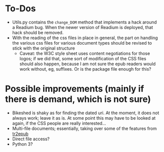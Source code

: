 # To-Dos

* Utils.py contains the `change_DOM` method that implements a hack around a Readium bug. When the newer version of Readium is deployed, that hack should be removed.
* With the reading of the css files in place in general, the part on handling the various css files for various document types should be revised to stick with the original structure
    * Caveat: the W3C style sheet uses content negotiations for those logos; if we did that, some sort of modification of the CSS files should also happen, because I am not sure the epub readers would work without, eg, suffixes. Or is the package file enough for this?

# Possible improvements (mainly if there is demand, which is not sure)

* Bikeshed is shaky as for finding the dated uri. At the moment, it does not always work; leave it as is. At some point this may have to be looked at again, if the CSS people are really interested...
* Multi-file documents; essentially, taking over some of the features from [tr2epub](https://github.com/iherman/tr2epub)
* Direct file access?
* Python 3?

